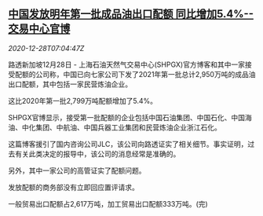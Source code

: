<!--1609140196000-->
[中国发放明年第一批成品油出口配额 同比增加5.4%--交易中心官博](https://cn.reuters.com/article/china-fuel-export-quota-1228-mon-idCNKBS2920FI)
------

<div><i>2020-12-28T07:04:47Z</i></div><p>路透新加坡12月28日 - 上海石油天然气交易中心(SHPGX)官方博客和其中一家接受配额的公司称，中国已向七家公司下发了2021年第一批总计2,950万吨的成品油出口配额，其中包括一家民营炼油企业。</p><p>这比2020年第一批2,799万吨配额增加了5.4%。</p><p>SHPGX官博显示，接受第一批配额的企业包括中国石油集团、中国石化、中国海油、中化集团、中航油、中国兵器工业集团和民营炼油企业浙江石化。</p><p>这篇博客援引了国内咨询公司JLC，该公司向路透证实了相关细节。事实证明，过去有关此类决定的报导中，该公司的消息经常是准确的。</p><p>另外，其中一家公司的高管证实了配额问题。</p><p>发放配额的商务部没有立即回应置评请求。</p><p>一般贸易出口配额占2,617万吨，加工贸易出口配额333万吨。(完)</p>
